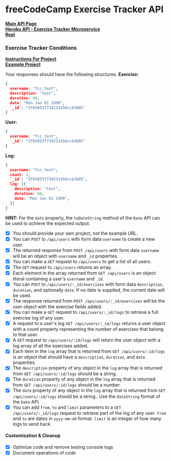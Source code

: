 # freeCodeCamp Exercise Tracker API

**[Main API Page](https://fcc-ms-api.herokuapp.com)**  
**[Heroku API - Exercise Tracker Microservice](https://fcc-ms-api.herokuapp.com/api/users/landing)**  
**[Repl](https://boilerplate-project-exercisetracker.mattstub.repl.co)** 

### Exercise Tracker Conditions

**[Instructions For Project](https://www.freecodecamp.org/learn/back-end-development-and-apis/back-end-development-and-apis-projects/exercise-tracker)**  
**[Example Project](https://exercise-tracker.freecodecamp.rocks/)**  

Your responses should have the following structures.
**Exercise:**
```JSON
{
  username: "fcc_test",
  description: "test",
  duration: 60,
  date: "Mon Jan 01 1990",
  `_id`: "5fb5853f734231456ccb3b05"
}
```

**User:**
```JSON
{
  username: "fcc_test",
  `_id`: "5fb5853f734231456ccb3b05"
}
```

**Log:**
```JSON
{
  username: "fcc_test",
  count: 1,
  `_id`: "5fb5853f734231456ccb3b05",
  log: [{
    description: "test",
    duration: 60,
    date: "Mon Jan 01 1990",
  }]
}
```

**HINT:** For the `date` property, the `toDateString` method of the `Date` API can be used to achieve the expected output.

- [x] You should provide your own project, not the example URL.
- [x] You can `POST` to `/api/users` with form data `username` to create a new user.
- [x] The returned response from `POST /api/users` with form data `username` will be an object with `username` and `_id` properties.
- [x] You can make a `GET` request to `/api/users` to get a list of all users.
- [x] The `GET` request to `/api/users` returns an array.
- [x] Each element in the array returned from `GET /api/users` is an object literal containing a user's `username` and `_id`.
- [x] You can `POST` to `/api/users/:_id/exercises` with form data `description`, `duration`, and optionally `date`. If no date is supplied, the current date will be used.
- [x] The response returned from `POST /api/users/:_id/exercises` will be the user object with the exercise fields added.
- [x] You can make a `GET` request to `/api/users/:_id/logs` to retrieve a full exercise log of any user.
- [x] A request to a user's log `GET /api/users/:_id/logs` returns a user object with a count property representing the number of exercises that belong to that user.
- [x] A `GET` request to `/api/users/:id/logs` will return the user object with a log array of all the exercises added.
- [x] Each item in the `log` array that is returned from `GET /api/users/:id/logs` is an object that should have a `description`, `duration`, and `date` properties.
- [x] The `description` property of any object in the `log` array that is returned from `GET /api/users/:id/logs` should be a string.
- [x] The `duration` property of any object in the `log` array that is returned from `GET /api/users/:id/logs` should be a number.
- [x] The `date` property of any object in the `log` array that is returned from `GET /api/users/:id/logs` should be a string.. Use the `dateString` format of the `Date` API.
- [x] You can add `from`, `to` and `limit` parameters to a `GET /api/users/:_id/logs` request to retrieve part of the log of any user. `from` and `to` are dates in `yyyy-mm-dd` format. `limit` is an integer of how many logs to send back.

#### Customization & Cleanup
- [x] Optimize code and remove testing console logs
- [x] Document operations of code
